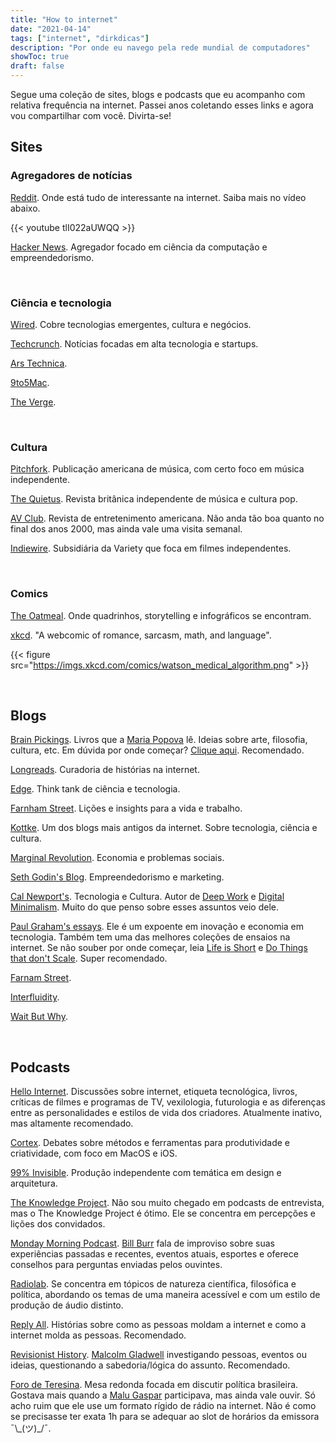 ```yaml
---
title: "How to internet"
date: "2021-04-14"
tags: ["internet", "dirkdicas"]
description: "Por onde eu navego pela rede mundial de computadores"
showToc: true
draft: false
---
```


Segue uma coleção de sites, blogs e podcasts que eu acompanho com relativa frequência na internet. Passei anos coletando esses links e agora vou compartilhar com você. Divirta-se!

## Sites

### Agregadores de notícias

[Reddit](https://old.reddit.com). Onde está tudo de interessante na internet. Saiba mais no vídeo abaixo.

{{< youtube tlI022aUWQQ >}}

[Hacker News](https://news.ycombinator.com/). Agregador focado em ciência da computação e empreendedorismo.

&nbsp;
&nbsp;

### Ciência e tecnologia

[Wired](https://www.wired.com/). Cobre tecnologias emergentes, cultura e negócios.

[Techcrunch](https://techcrunch.com/). Notícias focadas em alta tecnologia e startups.

[Ars Technica](https://arstechnica.com/).

[9to5Mac](https://9to5mac.com/).

[The Verge](https://www.theverge.com/).

&nbsp;
&nbsp;

### Cultura

[Pitchfork](https://pitchfork.com/). Publicação americana de música, com certo foco em música independente.

[The Quietus](https://thequietus.com/). Revista britânica independente de música e cultura pop.

[AV Club](https://www.avclub.com/). Revista de entretenimento americana. Não anda tão boa quanto no final dos anos 2000, mas ainda vale uma visita semanal.

[Indiewire](https://www.indiewire.com/). Subsidiária da Variety que foca em filmes independentes.

&nbsp;
&nbsp;

### Comics

[The Oatmeal](https://www.theoatmeal.com/). Onde quadrinhos, storytelling e infográficos se encontram.

[xkcd](https://xkcd.com/). "A webcomic of romance, sarcasm, math, and language".

{{< figure src="https://imgs.xkcd.com/comics/watson_medical_algorithm.png" >}}

&nbsp;
&nbsp;

## Blogs

[Brain Pickings](https://www.brainpickings.org/). Livros que a [Maria Popova](https://en.wikipedia.org/wiki/Maria_Popova) lê. Ideias sobre arte, filosofia, cultura, etc. Em dúvida por onde começar? [Clique aqui](https://www.brainpickings.org/tag/best-of/). Recomendado.

[Longreads](https://longreads.com/). Curadoria de histórias na internet.

[Edge](https://www.edge.org/). Think tank de ciência e tecnologia.

[Farnham Street](https://fs.blog/). Lições e insights para a vida e trabalho.

[Kottke](https://kottke.org/). Um dos blogs mais antigos da internet. Sobre tecnologia, ciência e cultura.

[Marginal Revolution](https://marginalrevolution.com/). Economia e problemas sociais.

[Seth Godin's Blog](https://seths.blog/). Empreendedorismo e marketing.

[Cal Newport's](https://www.calnewport.com/blog/). Tecnologia e Cultura. Autor de [Deep Work](https://www.amazon.com.br/Trabalho-Focado-Sucesso-Mundo-Distraído/dp/8550802328/) e [Digital Minimalism](https://www.amazon.com.br/Minimalismo-Digital-Profunda-Mundo-Superficial/dp/8550807664). Muito do que penso sobre esses assuntos veio dele.

[Paul Graham's essays](http://paulgraham.com/articles.html). Ele é um expoente em inovação e economia em tecnologia. Também tem uma das melhores coleções de ensaios na internet. Se não souber por onde começar, leia [Life is Short](http://www.paulgraham.com/vb.html) e [Do Things that don't Scale](http://www.paulgraham.com/ds.html). Super recomendado.

[Farnam Street](https://fs.blog/blog/).

[Interfluidity](https://www.interfluidity.com/).

[Wait But Why](https://waitbutwhy.com/).

&nbsp;
&nbsp;

## Podcasts

[Hello Internet](https://www.hellointernet.fm/). Discussões sobre internet, etiqueta tecnológica, livros, críticas de filmes e programas de TV, vexilologia, futurologia e as diferenças entre as personalidades e estilos de vida dos criadores. Atualmente inativo, mas altamente recomendado.

[Cortex](https://www.relay.fm/cortex). Debates sobre métodos e ferramentas para produtividade e criatividade, com foco em MacOS e iOS.

[99% Invisible](https://99percentinvisible.org/). Produção independente com temática em design e arquitetura.

[The Knowledge Project](https://fs.blog/knowledge-project/). Não sou muito chegado em podcasts de entrevista, mas o The Knowledge Project é ótimo. Ele se concentra em percepções e lições dos convidados.

[Monday Morning Podcast](https://billburr.com/podcast/). [Bill Burr](https://en.wikipedia.org/wiki/Bill_Burr) fala de improviso sobre suas experiências passadas e recentes, eventos atuais, esportes e oferece conselhos para perguntas enviadas pelos ouvintes.

[Radiolab](https://www.npr.org/podcasts/452538884/radiolab). Se concentra em tópicos de natureza científica, filosófica e política, abordando os temas de uma maneira acessível e com um estilo de produção de áudio distinto.

[Reply All](https://gimletmedia.com/shows/reply-all/episodes). Histórias sobre como as pessoas moldam a internet e como a internet molda as pessoas. Recomendado.

[Revisionist History](https://www.revisionisthistory.org/). [Malcolm Gladwell](https://en.wikipedia.org/wiki/Malcolm_Gladwell) investigando pessoas, eventos ou ideias, questionando a sabedoria/lógica do assunto. Recomendado.

[Foro de Teresina](https://piaui.folha.uol.com.br/radio-piaui/foro-de-teresina/). Mesa redonda focada em discutir política brasileira. Gostava mais quando a [Malu Gaspar](https://pt.wikipedia.org/wiki/Malu_Gaspar) participava, mas ainda vale ouvir. Só acho ruim que ele use um formato rígido de rádio na internet. Não é como se precisasse ter exata 1h para se adequar ao slot de horários da emissora ¯\\\_(ツ)\_/¯.